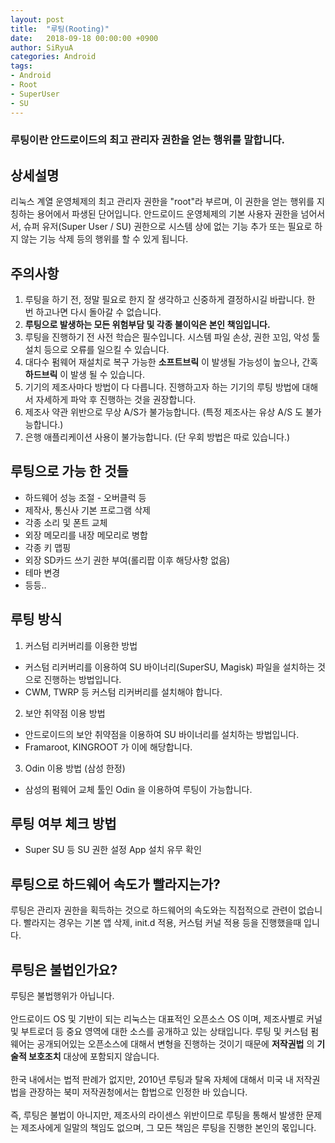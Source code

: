 ```yaml
---
layout: post
title:  "루팅(Rooting)"
date:   2018-09-18 00:00:00 +0900
author: SiRyuA
categories: Android
tags:
- Android
- Root
- SuperUser
- SU
---
```


### 루팅이란 안드로이드의 최고 관리자 권한을 얻는 행위를 말합니다.


## 상세설명
리눅스 계열 운영체제의 최고 관리자 권한을 "root"라 부르며, 이 권한을 얻는 행위를 지칭하는 용어에서 파생된 단어입니다.
안드로이드 운영체제의 기본 사용자 권한을 넘어서서, 슈퍼 유저(Super User / SU) 권한으로 시스템 상에 없는 기능 추가 또는 필요로 하지 않는 기능 삭제 등의 행위를 할 수 있게 됩니다.


## 주의사항
1. 루팅을 하기 전, 정말 필요로 한지 잘 생각하고 신중하게 결정하시길 바랍니다. 한 번 하고나면 다시 돌아갈 수 없습니다.
2. **루팅으로 발생하는 모든 위험부담 및 각종 불이익은 본인 책임입니다.**
3. 루팅을 진행하기 전 사전 학습은 필수입니다. 시스템 파일 손상, 권한 꼬임, 악성 툴 설치 등으로 오류를 일으킬 수 있습니다.
4. 대다수 펌웨어 재설치로 복구 가능한 **소프트브릭** 이 발생될 가능성이 높으나, 간혹 **하드브릭** 이 발생 될 수 있습니다.
5. 기기의 제조사마다 방법이 다 다릅니다. 진행하고자 하는 기기의 루팅 방법에 대해서 자세하게 파악 후 진행하는 것을 권장합니다.
6. 제조사 약관 위반으로 무상 A/S가 불가능합니다. (특정 제조사는 유상 A/S 도 불가능합니다.)
7. 은행 애플리케이션 사용이 불가능합니다. (단 우회 방법은 따로 있습니다.)


## 루팅으로 가능 한 것들
* 하드웨어 성능 조절 - 오버클럭 등
* 제작사, 통신사 기본 프로그램 삭제
* 각종 소리 및 폰트 교체
* 외장 메모리를 내장 메모리로 병합
* 각종 키 맵핑
* 외장 SD카드 쓰기 권한 부여(롤리팝 이후 해당사항 없음)
* 테마 변경
* 등등..


## 루팅 방식
1. 커스텀 리커버리를 이용한 방법
 * 커스텀 리커버리를 이용하여 SU 바이너리(SuperSU, Magisk) 파일을 설치하는 것으로 진행하는 방법입니다.
 * CWM, TWRP 등 커스텀 리커버리를 설치해야 합니다.
2. 보안 취약점 이용 방법
 * 안드로이드의 보안 취약점을 이용하여 SU 바이너리를 설치하는 방법입니다.
 * Framaroot, KINGROOT 가 이에 해당합니다.
3. Odin 이용 방법 (삼성 한정)
 * 삼성의 펌웨어 교체 툴인 Odin 을 이용하여 루팅이 가능합니다.


## 루팅 여부 체크 방법
* Super SU 등 SU 권한 설정 App 설치 유무 확인


## 루팅으로 하드웨어 속도가 빨라지는가?
루팅은 관리자 권한을 획득하는 것으로 하드웨어의 속도와는 직접적으로 관련이 없습니다. 빨라지는 경우는 기본 앱 삭제, init.d 적용, 커스텀 커널 적용 등을 진행했을때 입니다.


## 루팅은 불법인가요?
루팅은 불법행위가 아닙니다.
<br /><br />
안드로이드 OS 및 기반이 되는 리눅스는 대표적인 오픈소스 OS 이며, 제조사별로 커널 및 부트로더 등 중요 영역에 대한 소스를 공개하고 있는 상태입니다. 루팅 및 커스텀 펌웨어는 공개되어있는 오픈소스에 대해서 변형을 진행하는 것이기 때문에 **저작권법** 의 **기술적 보호조치** 대상에 포함되지 않습니다.
<br /><br />
한국 내에서는 법적 판례가 없지만, 2010년 루팅과 탈옥 자체에 대해서 미국 내 저작권법을 관장하는 북미 저작권청에서는 합법으로 인정한 바 있습니다.
<br /><br />
즉, 루팅은 불법이 아니지만, 제조사의 라이센스 위반이므로 루팅을 통해서 발생한 문제는 제조사에게 일말의 책임도 없으며, 그 모든 책임은 루팅을 진행한 본인의 몫입니다.
